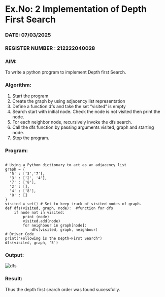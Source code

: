 # Ex.No: 2  Implementation of Depth First Search
### DATE: 07/03/2025                                                              
### REGISTER NUMBER : 212222040028
### AIM: 
To write a python program to implement Depth first Search. 
### Algorithm:
1. Start the program
2. Create the graph by using adjacency list representation
3. Define a function dfs and take the set “visited” is empty 
4. Search start with initial node. Check the node is not visited then print the node.
5. For each neighbor node, recursively invoke the dfs search.
6. Call the dfs function by passing arguments visited, graph and starting node.
7. Stop the program.
### Program:
```

# Using a Python dictionary to act as an adjacency list
graph = {
  '5' : ['3','7'],
  '3' : ['2', '4'],
  '7' : ['8'],
  '2' : [],
  '4' : ['8'],
  '8' : []
}
visited = set() # Set to keep track of visited nodes of graph.
def dfs(visited, graph, node):  #function for dfs 
    if node not in visited:
    	print (node)
    	visited.add(node)
    	for neighbour in graph[node]:
        	dfs(visited, graph, neighbour)
# Driver Code
print("Following is the Depth-First Search")
dfs(visited, graph, '5')
```

### Output:
![dfs](https://github.com/user-attachments/assets/c9913d33-af7d-40e0-93ed-4e8607b1e10e)


### Result:
Thus the depth first search order was found sucessfully.
